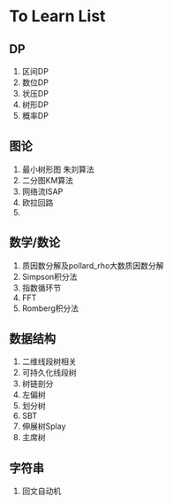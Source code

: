 # To Learn List

## DP
1. 区间DP
2. 数位DP
3. 状压DP
4. 树形DP
5. 概率DP

## 图论
1. 最小树形图 朱刘算法
2. 二分图KM算法
3. 网络流ISAP
4. 欧拉回路
5.  

## 数学/数论
1. 质因数分解及pollard_rho大数质因数分解
2. Simpson积分法
3. 指数循环节
4. FFT
5. Romberg积分法

## 数据结构
1. 二维线段树相关
2. 可持久化线段树
3. 树链剖分
4. 左偏树
5. 划分树
6. SBT
7. 伸展树Splay
8. 主席树

## 字符串
1. 回文自动机